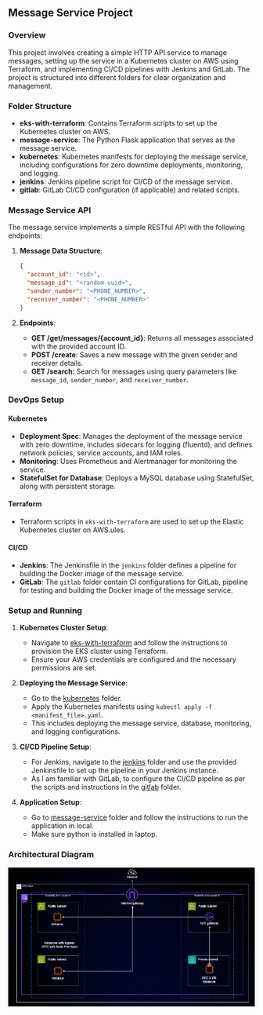 ## Message Service Project

### Overview
This project involves creating a simple HTTP API service to manage messages, setting up the service in a Kubernetes cluster on AWS using Terraform, and implementing CI/CD pipelines with Jenkins and GitLab. The project is structured into different folders for clear organization and management.

### Folder Structure

- **eks-with-terraform**: Contains Terraform scripts to set up the Kubernetes cluster on AWS.
- **message-service**: The Python Flask application that serves as the message service.
- **kubernetes**: Kubernetes manifests for deploying the message service, including configurations for zero downtime deployments, monitoring, and logging.
- **jenkins**: Jenkins pipeline script for CI/CD of the message service.
- **gitlab**: GitLab CI/CD configuration (if applicable) and related scripts.

### Message Service API

The message service implements a simple RESTful API with the following endpoints:

1. **Message Data Structure**:
   ```json
   {
     "account_id": "<id>",
     "message_id": "<random-uuid>",
     "sender_number": "<PHONE_NUMBER>",
     "receiver_number": "<PHONE_NUMBER>"
   }
   ```

2. **Endpoints**:
   - **GET /get/messages/{account_id}**: Returns all messages associated with the provided account ID.
   - **POST /create**: Saves a new message with the given sender and receiver details.
   - **GET /search**: Search for messages using query parameters like `message_id`, `sender_number`, and `receiver_number`.

### DevOps Setup

#### Kubernetes
- **Deployment Spec**: Manages the deployment of the message service with zero downtime, includes sidecars for logging (fluentd), and defines network policies, service accounts, and IAM roles.
- **Monitoring**: Uses Prometheus and Alertmanager for monitoring the service.
- **StatefulSet for Database**: Deploys a MySQL database using StatefulSet, along with persistent storage.

#### Terraform
- Terraform scripts in `eks-with-terraform` are used to set up the Elastic Kubernetes cluster on AWS.ules.

#### CI/CD
- **Jenkins**: The Jenkinsfile in the `jenkins` folder defines a pipeline for building the Docker image of the message service.
- **GitLab**: The `gitlab` folder contain CI configurations for GitLab, pipeline for testing and building the Docker image of the message service.

### Setup and Running

1. **Kubernetes Cluster Setup**:
   - Navigate to <a href= "https://github.com/bhanubokkasam/MsgHub/tree/main/eks-with-terraform#eks-with-terraform">eks-with-terraform</a> and follow the instructions to provision the EKS cluster using Terraform.
   - Ensure your AWS credentials are configured and the necessary permissions are set. 

2. **Deploying the Message Service**:
   - Go to the <a href= "https://github.com/bhanubokkasam/MsgHub/tree/main/kubernetes#kubernetes">kubernetes</a> folder.
   - Apply the Kubernetes manifests using `kubectl apply -f <manifest_file>.yaml`.
   - This includes deploying the message service, database, monitoring, and logging configurations.

3. **CI/CD Pipeline Setup**:
   - For Jenkins, navigate to the <a href= "https://github.com/bhanubokkasam/MsgHub/tree/main/jenkins#readme">jenkins</a> folder and use the provided Jenkinsfile to set up the pipeline in your Jenkins instance.
   - As I am familiar with GitLab, to configure the CI/CD pipeline as per the scripts and instructions in the <a href= "https://github.com/bhanubokkasam/MsgHub/tree/main/gitlab#readme">gitlab</a> folder.

4. **Application Setup**:
   - Go to <a href= "https://github.com/bhanubokkasam/MsgHub/tree/main/message-service#message-service">message-service</a> folder and follow the instructions to run the application in local.
   - Make sure python is installed in laptop.

### Architectural Diagram
![AWS](assets/Architecture.gif)




